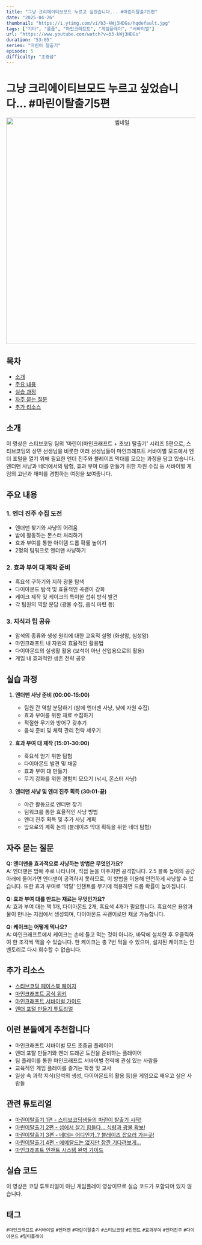 ```yaml
---
title: "그냥 크리에이티브모드 누르고 싶었습니다... #마린이탈출기5편"
date: "2025-04-26"
thumbnail: "https://i.ytimg.com/vi/b3-kWj3HDGs/hqdefault.jpg"
tags: ["기타", "롱폼", "마인크래프트", "게임플레이", "서바이벌"]
url: "https://www.youtube.com/watch?v=b3-kWj3HDGs"
duration: "53:05"
series: "마린이 탈출기"
episode: 5
difficulty: "초중급"
---
```


# 그냥 크리에이티브모드 누르고 싶었습니다... #마린이탈출기5편

<div align="center">
<img src="https://i.ytimg.com/vi/b3-kWj3HDGs/hqdefault.jpg" alt="썸네일" width="600"/>
</div>

## 목차
- [소개](#소개)
- [주요 내용](#주요-내용)
- [실습 과정](#실습-과정)
- [자주 묻는 질문](#자주-묻는-질문)
- [추가 리소스](#추가-리소스)

## 소개
이 영상은 스티브코딩 팀의 '마린이(마인크래프트 + 초보) 탈출기' 시리즈 5편으로, 스티브코딩의 상민 선생님을 비롯한 여러 선생님들이 마인크래프트 서바이벌 모드에서 엔더 포털을 열기 위해 필요한 엔더 진주와 블레이즈 막대를 모으는 과정을 담고 있습니다. 엔더맨 사냥과 네더에서의 탐험, 효과 부여 대를 만들기 위한 자원 수집 등 서바이벌 게임의 고난과 재미를 경험하는 여정을 보여줍니다.

## 주요 내용

### 1. 엔더 진주 수집 도전
- 엔더맨 찾기와 사냥의 어려움
- 밤에 활동하는 몬스터 처리하기
- 효과 부여를 통한 아이템 드롭 확률 높이기
- 2명의 팀워크로 엔더맨 사냥하기

### 2. 효과 부여 대 제작 준비
- 흑요석 구하기와 지하 광물 탐색
- 다이아몬드 탐색 및 효율적인 곡괭이 강화
- 케이크 제작 및 케이크의 특이한 섭취 방식 발견
- 각 팀원의 역할 분담 (광물 수집, 음식 마련 등)

### 3. 지식과 팁 공유
- 암석의 종류와 생성 원리에 대한 교육적 설명 (화성암, 심성암)
- 마인크래프트 내 자원의 효율적인 활용법
- 다이아몬드의 실생활 활용 (보석이 아닌 산업용으로의 활용)
- 게임 내 효과적인 생존 전략 공유

## 실습 과정

1. **엔더맨 사냥 준비 (00:00-15:00)**
   - 팀원 간 역할 분담하기 (밤에 엔더맨 사냥, 낮에 자원 수집)
   - 효과 부여를 위한 재료 수집하기
   - 적절한 무기와 방어구 갖추기
   - 음식 준비 및 체력 관리 전략 세우기

2. **효과 부여 대 제작 (15:01-30:00)**
   - 흑요석 얻기 위한 탐험
   - 다이아몬드 발견 및 채굴
   - 효과 부여 대 만들기
   - 무기 강화를 위한 경험치 모으기 (낚시, 몬스터 사냥)

3. **엔더맨 사냥 및 엔더 진주 획득 (30:01-끝)**
   - 야간 활동으로 엔더맨 찾기
   - 팀워크를 통한 효율적인 사냥 방법
   - 엔더 진주 획득 및 추가 사냥 계획
   - 앞으로의 계획 논의 (블레이즈 막대 획득을 위한 네더 탐험)

## 자주 묻는 질문

**Q: 엔더맨을 효과적으로 사냥하는 방법은 무엇인가요?**  
A: 엔더맨은 밤에 주로 나타나며, 직접 눈을 마주치면 공격합니다. 2.5 블록 높이의 공간 아래에 들어가면 엔더맨이 공격하지 못하므로, 이 방법을 이용해 안전하게 사냥할 수 있습니다. 또한 효과 부여로 '약탈' 인챈트를 무기에 적용하면 드롭 확률이 높아집니다.

**Q: 효과 부여 대를 만드는 재료는 무엇인가요?**  
A: 효과 부여 대는 책 1개, 다이아몬드 2개, 흑요석 4개가 필요합니다. 흑요석은 용암과 물이 만나는 지점에서 생성되며, 다이아몬드 곡괭이로만 채굴 가능합니다.

**Q: 케이크는 어떻게 먹나요?**  
A: 마인크래프트에서 케이크는 손에 들고 먹는 것이 아니라, 바닥에 설치한 후 우클릭하여 한 조각씩 먹을 수 있습니다. 한 케이크는 총 7번 먹을 수 있으며, 설치된 케이크는 인벤토리로 다시 회수할 수 없습니다.

## 추가 리소스
- [스티브코딩 페이스북 페이지](https://www.facebook.com/stvcoding/)
- [마인크래프트 공식 위키](https://minecraft.fandom.com/wiki/Minecraft_Wiki)
- [마인크래프트 서바이벌 가이드](링크)
- [엔더 포털 만들기 튜토리얼](링크)

## 이런 분들에게 추천합니다
- 마인크래프트 서바이벌 모드 초중급 플레이어
- 엔더 포탈 만들기와 엔더 드래곤 도전을 준비하는 플레이어
- 팀 플레이를 통한 마인크래프트 서바이벌 전략에 관심 있는 사람들
- 교육적인 게임 플레이를 즐기는 학생 및 교사
- 일상 속 과학 지식(암석의 생성, 다이아몬드의 활용 등)을 게임으로 배우고 싶은 사람들

## 관련 튜토리얼
- [마린이탈출기 1편 - 스티브코딩샘들의 마린이 탈출기 시작!](링크)
- [마린이탈출기 2편 - 섬에서 살기 힘들다... 식량과 광물 확보!](링크)
- [마린이탈출기 3편 - 네더는 어디인가..? 블레이즈 잡으러 가는곳!](링크)
- [마린이탈출기 4편 - 에메랄드는 없지만 잠깐 기다려보게...](링크)
- [마인크래프트 인챈트 시스템 완벽 가이드](링크)

## 실습 코드
이 영상은 코딩 튜토리얼이 아닌 게임플레이 영상이므로 실습 코드가 포함되어 있지 않습니다.

## 태그
`#마인크래프트` `#서바이벌` `#엔더맨` `#마린이탈출기` `#스티브코딩` `#인챈트` `#효과부여` `#엔더진주` `#다이아몬드` `#멀티플레이`